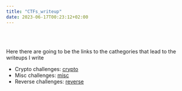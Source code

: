 ```yaml
---
title: "CTFs_writeup"
date: 2023-06-17T00:23:12+02:00
---
```


<br></br>

Here there are going to be the links to the cathegories that lead to the writeups I write


- Crypto challenges: [crypto](../ctfs_writeup/crypto)  
- Misc challenges: [misc](../ctfs_writeup/misc)  
- Reverse challenges: [reverse](../ctfs_writeup/reverse)
